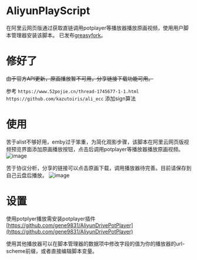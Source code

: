 # AliyunPlayScript
在阿里云网页版通过获取直链调用potplayer等播放器播放原画视频，使用用户脚本管理器安装该脚本。
已发布[greasyfork](https://greasyfork.org/zh-CN/scripts/460014-%E9%98%BF%E9%87%8C%E4%BA%91%E5%8E%9F%E7%94%BB%E6%92%AD%E6%94%BE)。

# 修好了

~~由于官方API更新，原画播放暂不可用，分享链接下载功能可用。~~

参考
`https://www.52pojie.cn/thread-1745677-1-1.html`
`https://github.com/kazutoiris/ali_ecc`
添加sign算法

# 使用
苦于alist不够好用，emby过于笨重，为简化观影步骤，该脚本在阿里云网页版视频预览界面添加原画播放按钮，点击后调用potplayer等播放器播放原画视频。
![image](https://user-images.githubusercontent.com/19631976/215684134-d7cfb289-1b85-4ba6-b865-b51645c6cd13.png)

苦于协议分析，分享的链接可以点击原画下载，调用播放器待完善。目前请保存到自己云盘后播放。
![image](https://user-images.githubusercontent.com/19631976/215684656-2b04391f-a85b-448f-87af-718cdd1099d3.png)

# 设置
使用potplyer播放需安装potplayer插件 [https://github.com/gene9831/AliyunDrivePotPlayer](https://github.com/gene9831/AliyunDrivePotPlayer)

使用其他播放器可以在脚本管理器的数据项中修改字段的值为你的播放器的url-scheme前缀，或者直接编辑脚本变量。
